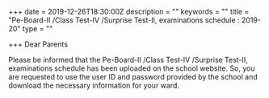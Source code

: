 +++
date = 2019-12-26T18:30:00Z
description = ""
keywords = ""
title = "Pe-Board-II /Class Test-IV /Surprise Test-II, examinations  schedule : 2019-20"
type = ""

+++
Dear Parents

Please be informed that the Pe-Board-II /Class Test-IV /Surprise Test-II, examinations  schedule has been uploaded on the school website. So, you are requested to use the user ID and password provided by the school and download the necessary information for your ward.